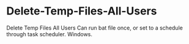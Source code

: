 # Delete-Temp-Files-All-Users
Delete Temp Files All Users
Can run bat file once, or set to a schedule through task scheduler. Windows.
